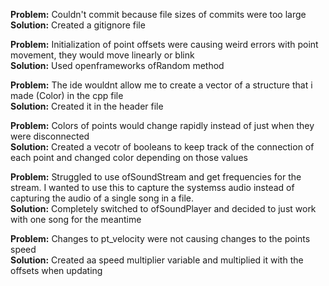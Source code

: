 <b>Problem:</b> Couldn't commit because file sizes of commits were too large
<br>
<b>Solution:</b> Created a gitignore file


<b>Problem:</b> Initialization of point offsets were causing weird errors with point movement, they would move linearly or blink
<br>
<b>Solution:</b> Used openframeworks ofRandom method


<b>Problem:</b> The ide wouldnt allow me to create a vector of a structure that i made (Color) in the cpp file
<br>
<b>Solution:</b> Created it in the header file


<b>Problem:</b> Colors of points would change rapidly instead of just when they were disconnected
<br>
<b>Solution:</b> Created a vecotr of booleans to keep track of the connection of each point and changed color depending on those values


<b>Problem:</b> Struggled to use ofSoundStream and get frequencies for the stream. I wanted to use this to capture the systemss audio instead of capturing the audio of a single song in a file.
<br>
<b>Solution:</b> Completely switched to ofSoundPlayer and decided to just work with one song for the meantime


<b>Problem:</b> Changes to pt_velocity were not  causing changes to the points speed
<br>
<b>Solution:</b> Created aa speed multiplier variable and multiplied it with the offsets when updating
